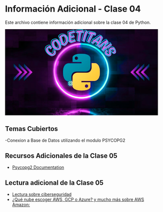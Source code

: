 # Información Adicional - Clase 04

Este archivo contiene información adicional sobre la clase 04 de Python.

![imagen_python](/Python/assets/PythonCodeTitans.png)  

## Temas Cubiertos

-Conexion a Base de Datos utilizando el modulo PSYCOPG2

## Recursos Adicionales de la Clase 05
- [Psycopg2 Documentation](https://www.psycopg.org/docs/)

## Lectura adicional de la Clase 05
- [Lectura sobre ciberseguridad](https://achirou.com/el-camino-del-hacker-ruta-para-una-carrera-exitosa-en-hacking/)
- [¿Qué nube escoger AWS, GCP o Azure? y mucho más sobre AWS Amazon:](https://www.youtube.com/live/DLtTfxQy3Oo)

